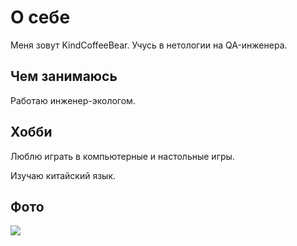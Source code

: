 # О себе

Меня зовут KindCoffeeBear. Учусь в нетологии на QA-инженера.

## Чем занимаюсь
Работаю инженер-экологом. 

## Хобби
Люблю играть в компьютерные и настольные игры.

Изучаю китайский язык.

## Фото
![](https://illustrators.ru/uploads/illustration/image/1532418/IMG_1928.JPG)
